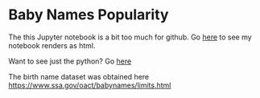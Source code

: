 # Baby Names Popularity

The this Jupyter notebook is a bit too much for github. Go [here](http://htmlpreview.github.io/?https://github.com/click-here/Baby-Name-Popularity/blob/master/Popular%20Name%20Dominance%20Decline.html) to see my notebook renders as html.

Want to see just the python? Go [here](https://github.com/click-here/Baby-Name-Popularity/blob/master/historical%20name%20variance.py)

The birth name dataset was obtained here https://www.ssa.gov/oact/babynames/limits.html